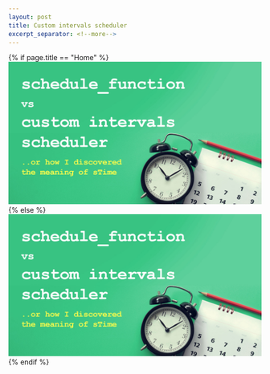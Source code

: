 ```yaml
---
layout: post
title: Custom intervals scheduler
excerpt_separator: <!--more-->
---
```

{% if page.title == "Home" %}
  ![scheduler](../images/scheduler.jpg)
{% else %}
  ![scheduler](/images/scheduler.jpg)
{% endif %}
